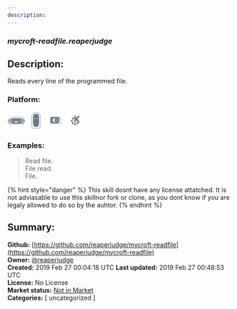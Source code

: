 ```yaml
---
description: 
---
```


### _mycroft-readfile.reaperjudge_  
## Description:  
Reads every line of the programmed file.  
### Platform:  
 ![Mark I](../.gitbook/assets/mark-1-icon.png)  ![Mark II](../.gitbook/assets/mark-2-icon.png)  ![Picroft](../.gitbook/assets/picroft-icon.png)  ![plasmoid](../.gitbook/assets/kde.png)   
### Examples:  
> Read file.  
> File read.  
> File.  
  
{% hint style="danger" %}
This skill dosnt have any license attatched. It is not adviasable to use this skillnor fork or clone, as you dont know if you are legaly allowed to do so by the auhtor.
{% endhint %}
  
## Summary:  
**Github:** [https://github.com/reaperjudge/mycroft-readfile](https://github.com/reaperjudge/mycroft-readfile)  
**Owner:** [@reaperjudge](https://github.com/reaperjudge)  
**Created:** 2019 Feb 27 00:04:18 UTC  **Last updated:** 2019 Feb 27 00:48:53 UTC  
**License:** No License  
**Market status:** [Not in Market](https://market.mycroft.ai/skill/)  
**Categories:** [ uncategorized ]   
